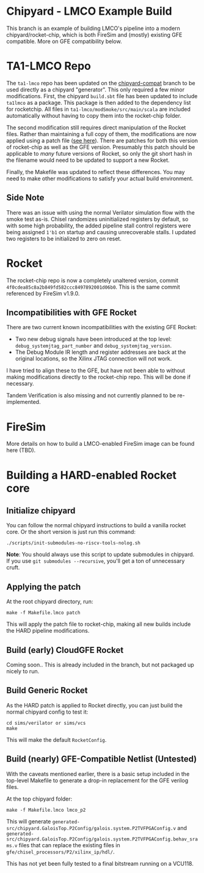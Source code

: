 
# Chipyard - LMCO Example Build

This branch is an example of building LMCO's pipeline into a modern chipyard/rocket-chip, 
which is both FireSim and (mostly) existing GFE compatible. More on GFE compatibility below.

# TA1-LMCO Repo

The `ta1-lmco` repo has been updated on the [chipyard-compat](https://gitlab-ext.galois.com/ssith/ta1-lmco/-/tree/chipyard-compat) 
branch to be used directly as a chipyard "generator". This only required a few minor modifications. First, the chipyard `build.sbt` 
file has been updated to include `ta1lmco` as a package. This package is then added to the dependency list for rocketchip. All files in
`ta1-lmco/modSmoke/src/main/scala` are included automatically without having to copy them into the rocket-chip folder.

The second modification still requires direct manipulation of the Rocket files. Rather than maintaining a full copy of them, the 
modifications are now applied using a patch file ([see here](https://gitlab-ext.galois.com/ssith/ta1-lmco/-/blob/9d051999e1512114de4bb9bb03fcc3c44b5408d8/pipeline_interrupt/resourcesGFE/rocket-chip-4f0cdea85.patch)). There are patches for both this version of rocket-chip as well as the GFE version. Presumably this patch should be applicable
to _many_ future versions of Rocket, so only the git short hash in the filename would need to be updated to support a new Rocket.

Finally, the Makefile was updated to reflect these differences. You may need to make other modifications to satisfy your actual build environment.

## Side Note

There was an issue with using the normal Verilator simulation flow with the smoke test as-is. Chisel randomizes uninitialized registers by default, so with some
high probability, the added pipeline stall control registers were being assigned `1'b1` on startup and causing unrecoverable stalls. I updated two registers
to be initialized to zero on reset.

# Rocket

The rocket-chip repo is now a completely unaltered version, commit `4f0cdea85c8a2b849fd582ccc8497892001d06b0`. This is the same commit referenced by
FireSim v1.9.0.

## Incompatibilities with GFE Rocket

There are two current known incompatibilities with the existing GFE Rocket:
* Two new debug signals have been introduced at the top level: `debug_systemjtag_part_number` and `debug_systemjtag_version`. 
* The Debug Module IR length and register addresses are back at the original locations, so the Xilinx JTAG connection will not work.

I have tried to align these to the GFE, but have not been able to without making modifications directly to the rocket-chip repo. This will be done if necessary.

Tandem Verification is also missing and not currently planned to be re-implemented.

# FireSim

More details on how to build a LMCO-enabled FireSim image can be found here (TBD).

# Building a HARD-enabled Rocket core

## Initialize chipyard

You can follow the normal chipyard instructions to build a vanilla rocket core. Or the short version is just run this command:
```
./scripts/init-submodules-no-riscv-tools-nolog.sh
```
**Note**: You should always use this script to update submodules in chipyard. If you use `git submodules --recursive`, you'll get a ton of unnecessary cruft.

## Applying the patch

At the root chipyard directory, run:
```
make -f Makefile.lmco patch
```
This will apply the patch file to rocket-chip, making all new builds include the HARD pipeline modifications.

## Build (early) CloudGFE Rocket

Coming soon.. This is already included in the branch, but not packaged up nicely to run.

## Build Generic Rocket

As the HARD patch is applied to Rocket directly, you can just build the normal chipyard config to test it:
```
cd sims/verilator or sims/vcs
make
```

This will make the default `RocketConfig`.

## Build (nearly) GFE-Compatible Netlist (Untested)

With the caveats mentioned earlier, there is a basic setup included in the top-level Makefile to generate a drop-in replacement for the GFE verilog files.

At the top chipyard folder:
```
make -f Makefile.lmco lmco_p2
```

This will generate `generated-src/chipyard.GaloisTop.P2Config/galois.system.P2TVFPGAConfig.v` and `generated-src/chipyard.GaloisTop.P2Config/galois.system.P2TVFPGAConfig.behav_srams.v` files that can replace the existing files in `gfe/chisel_processors/P2/xilinx_ip/hdl/`.

This has not yet been fully tested to a final bitstream running on a VCU118.
